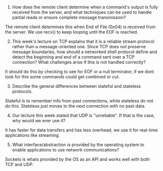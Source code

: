 1. How does the remote client determine when a command's output is fully received from the server, and what techniques can be used to handle partial reads or ensure complete message transmission?

The remote client determines this when End of File (0x04) is received from the server. We use recv() to keep looping until the EOF is reached.

2. This week's lecture on TCP explains that it is a reliable stream protocol rather than a message-oriented one. Since TCP does not preserve message boundaries, how should a networked shell protocol define and detect the beginning and end of a command sent over a TCP connection? What challenges arise if this is not handled correctly?

It should do this by checking to see for EOF or a null terminator, if we dont look for this some commands could get combined or cut.

3. Describe the general differences between stateful and stateless protocols.

Stateful is to remember info from past connections, while stateless do not do this. Stateless just moves to the next connection with no past data.

4. Our lecture this week stated that UDP is "unreliable". If that is the case, why would we ever use it?

It has faster for data transfers and has less overhead, we use it for real-time applications like streaming.

5. What interface/abstraction is provided by the operating system to enable applications to use network communications?

Sockets is whats provided by the OS as an API and works well with both TCP and UDP.
